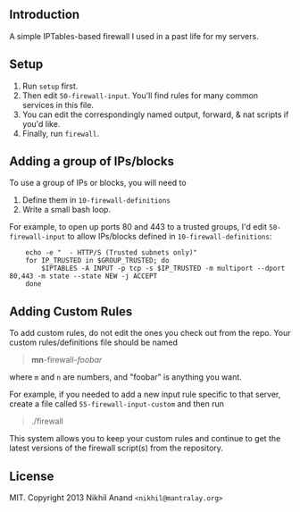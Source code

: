 ## Introduction

A simple IPTables-based firewall I used in a past life for my servers.

## Setup

1. Run `setup` first. 
2. Then edit `50-firewall-input`. You'll find rules for many common services in this file.
3. You can edit the correspondingly named output, forward, & nat scripts if you'd like.
4. Finally, run `firewall`. 

## Adding a group of IPs/blocks

To use a group of IPs or blocks, you will need to 

1. Define them in `10-firewall-definitions`
2. Write a small bash loop. 

For example, to open up ports 80 and 443 to a trusted groups, I'd edit `50-firewall-input` to allow IPs/blocks defined in `10-firewall-definitions`:

        echo -e "  - HTTP/S (Trusted subnets only)"
        for IP_TRUSTED in $GROUP_TRUSTED; do
            $IPTABLES -A INPUT -p tcp -s $IP_TRUSTED -m multiport --dport 80,443 -m state --state NEW -j ACCEPT
        done

## Adding Custom Rules

To add custom rules, do not edit the ones you check out from the repo. Your custom rules/definitions file should be named

 > **mn**-firewall-_foobar_

where `m` and `n` are numbers, and "foobar" is anything you want.

For example, if you needed to add a new input rule specific to that server, create a file called `55-firewall-input-custom` and then run

> ./firewall

This system allows you to keep your custom rules and continue to get the latest versions of the firewall script(s) from the repository.

## License

MIT. Copyright 2013 Nikhil Anand `<nikhil@mantralay.org>`
